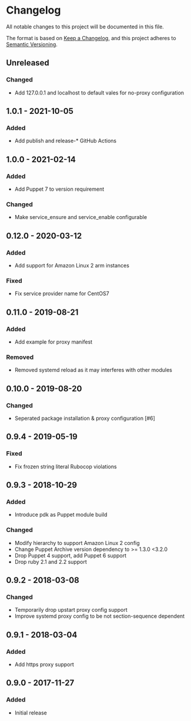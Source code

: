 # Changelog

All notable changes to this project will be documented in this file.

The format is based on [Keep a Changelog](https://keepachangelog.com/en/1.0.0/),
and this project adheres to [Semantic Versioning](https://semver.org/spec/v2.0.0.html).

## Unreleased
### Changed
- Add 127.0.0.1 and localhost to default vales for no-proxy configuration

## 1.0.1 - 2021-10-05
### Added
- Add publish and release-* GitHub Actions

## 1.0.0 - 2021-02-14
### Added
- Add Puppet 7 to version requirement

### Changed
- Make service_ensure and service_enable configurable

## 0.12.0 - 2020-03-12
### Added
- Add support for Amazon Linux 2 arm instances

### Fixed
- Fix service provider name for CentOS7

## 0.11.0 - 2019-08-21
### Added
- Add example for proxy manifest

### Removed
- Removed systemd reload as it may interferes with other modules

## 0.10.0 - 2019-08-20
### Changed
- Seperated package installation & proxy configuration [#6]

## 0.9.4 - 2019-05-19
### Fixed
- Fix frozen string literal Rubocop violations

## 0.9.3 - 2018-10-29
### Added
- Introduce pdk as Puppet module build

### Changed
- Modify hierarchy to support Amazon Linux 2 config
- Change Puppet Archive version dependency to >= 1.3.0 <3.2.0
- Drop Puppet 4 support, add Puppet 6 support
- Drop ruby 2.1 and 2.2 support

## 0.9.2 - 2018-03-08
### Changed
- Temporarily drop upstart proxy config support
- Improve systemd proxy config to be not section-sequence dependent

## 0.9.1 - 2018-03-04
### Added
- Add https proxy support

## 0.9.0 - 2017-11-27
### Added
- Initial release
